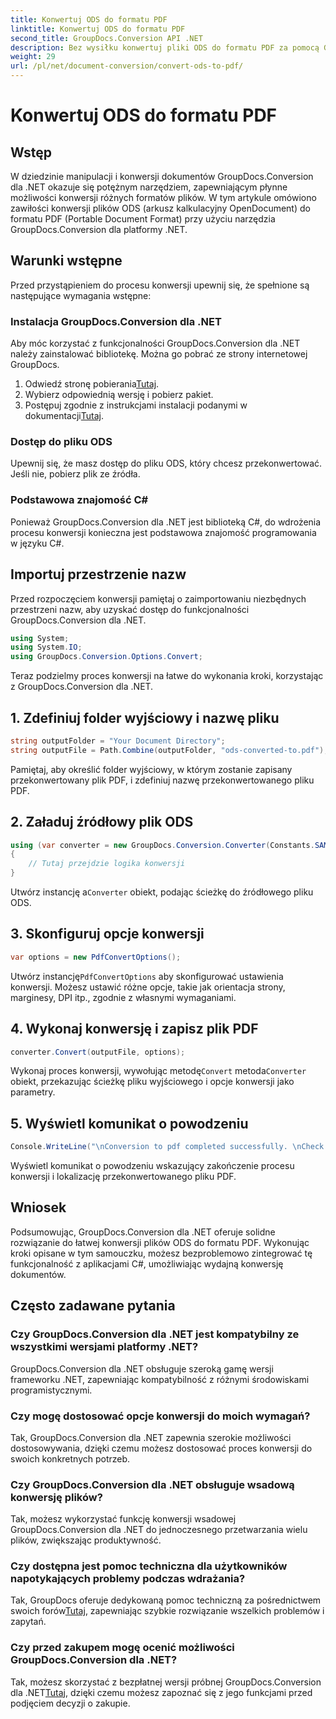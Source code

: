 ```yaml
---
title: Konwertuj ODS do formatu PDF
linktitle: Konwertuj ODS do formatu PDF
second_title: GroupDocs.Conversion API .NET
description: Bez wysiłku konwertuj pliki ODS do formatu PDF za pomocą GroupDocs.Conversion dla .NET. Obszerny samouczek z instrukcjami krok po kroku.
weight: 29
url: /pl/net/document-conversion/convert-ods-to-pdf/
---
```


# Konwertuj ODS do formatu PDF

## Wstęp
W dziedzinie manipulacji i konwersji dokumentów GroupDocs.Conversion dla .NET okazuje się potężnym narzędziem, zapewniającym płynne możliwości konwersji różnych formatów plików. W tym artykule omówiono zawiłości konwersji plików ODS (arkusz kalkulacyjny OpenDocument) do formatu PDF (Portable Document Format) przy użyciu narzędzia GroupDocs.Conversion dla platformy .NET. 
## Warunki wstępne
Przed przystąpieniem do procesu konwersji upewnij się, że spełnione są następujące wymagania wstępne:
### Instalacja GroupDocs.Conversion dla .NET
Aby móc korzystać z funkcjonalności GroupDocs.Conversion dla .NET należy zainstalować bibliotekę. Można go pobrać ze strony internetowej GroupDocs.
1.  Odwiedź stronę pobierania[Tutaj](https://releases.groupdocs.com/conversion/net/).
2. Wybierz odpowiednią wersję i pobierz pakiet.
3.  Postępuj zgodnie z instrukcjami instalacji podanymi w dokumentacji[Tutaj](https://tutorials.groupdocs.com/conversion/net/).
### Dostęp do pliku ODS
Upewnij się, że masz dostęp do pliku ODS, który chcesz przekonwertować. Jeśli nie, pobierz plik ze źródła.
### Podstawowa znajomość C#
Ponieważ GroupDocs.Conversion dla .NET jest biblioteką C#, do wdrożenia procesu konwersji konieczna jest podstawowa znajomość programowania w języku C#.

## Importuj przestrzenie nazw
Przed rozpoczęciem konwersji pamiętaj o zaimportowaniu niezbędnych przestrzeni nazw, aby uzyskać dostęp do funkcjonalności GroupDocs.Conversion dla .NET.

```csharp
using System;
using System.IO;
using GroupDocs.Conversion.Options.Convert;
```

Teraz podzielmy proces konwersji na łatwe do wykonania kroki, korzystając z GroupDocs.Conversion dla .NET.

## 1. Zdefiniuj folder wyjściowy i nazwę pliku
```csharp
string outputFolder = "Your Document Directory";
string outputFile = Path.Combine(outputFolder, "ods-converted-to.pdf");
```
Pamiętaj, aby określić folder wyjściowy, w którym zostanie zapisany przekonwertowany plik PDF, i zdefiniuj nazwę przekonwertowanego pliku PDF.
## 2. Załaduj źródłowy plik ODS
```csharp
using (var converter = new GroupDocs.Conversion.Converter(Constants.SAMPLE_ODS))
{
    // Tutaj przejdzie logika konwersji
}
```
 Utwórz instancję a`Converter` obiekt, podając ścieżkę do źródłowego pliku ODS.
## 3. Skonfiguruj opcje konwersji
```csharp
var options = new PdfConvertOptions();
```
 Utwórz instancję`PdfConvertOptions` aby skonfigurować ustawienia konwersji. Możesz ustawić różne opcje, takie jak orientacja strony, marginesy, DPI itp., zgodnie z własnymi wymaganiami.
## 4. Wykonaj konwersję i zapisz plik PDF
```csharp
converter.Convert(outputFile, options);
```
 Wykonaj proces konwersji, wywołując metodę`Convert` metoda`Converter` obiekt, przekazując ścieżkę pliku wyjściowego i opcje konwersji jako parametry.
## 5. Wyświetl komunikat o powodzeniu
```csharp
Console.WriteLine("\nConversion to pdf completed successfully. \nCheck output in {0}", outputFolder);
```
Wyświetl komunikat o powodzeniu wskazujący zakończenie procesu konwersji i lokalizację przekonwertowanego pliku PDF.

## Wniosek
Podsumowując, GroupDocs.Conversion dla .NET oferuje solidne rozwiązanie do łatwej konwersji plików ODS do formatu PDF. Wykonując kroki opisane w tym samouczku, możesz bezproblemowo zintegrować tę funkcjonalność z aplikacjami C#, umożliwiając wydajną konwersję dokumentów.
## Często zadawane pytania
### Czy GroupDocs.Conversion dla .NET jest kompatybilny ze wszystkimi wersjami platformy .NET?
GroupDocs.Conversion dla .NET obsługuje szeroką gamę wersji frameworku .NET, zapewniając kompatybilność z różnymi środowiskami programistycznymi.
### Czy mogę dostosować opcje konwersji do moich wymagań?
Tak, GroupDocs.Conversion dla .NET zapewnia szerokie możliwości dostosowywania, dzięki czemu możesz dostosować proces konwersji do swoich konkretnych potrzeb.
### Czy GroupDocs.Conversion dla .NET obsługuje wsadową konwersję plików?
Tak, możesz wykorzystać funkcję konwersji wsadowej GroupDocs.Conversion dla .NET do jednoczesnego przetwarzania wielu plików, zwiększając produktywność.
### Czy dostępna jest pomoc techniczna dla użytkowników napotykających problemy podczas wdrażania?
Tak, GroupDocs oferuje dedykowaną pomoc techniczną za pośrednictwem swoich forów[Tutaj](https://forum.groupdocs.com/c/conversion/11), zapewniając szybkie rozwiązanie wszelkich problemów i zapytań.
### Czy przed zakupem mogę ocenić możliwości GroupDocs.Conversion dla .NET?
 Tak, możesz skorzystać z bezpłatnej wersji próbnej GroupDocs.Conversion dla .NET[Tutaj](https://releases.groupdocs.com/), dzięki czemu możesz zapoznać się z jego funkcjami przed podjęciem decyzji o zakupie.
